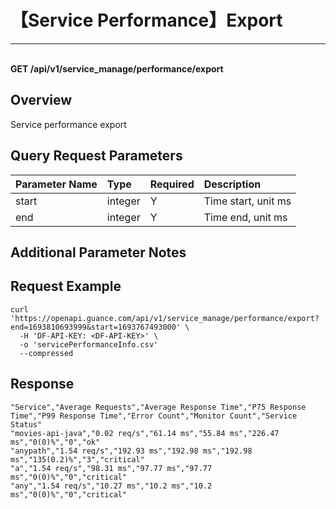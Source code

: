 # 【Service Performance】Export

---

<br />**GET /api/v1/service_manage/performance/export**

## Overview
Service performance export




## Query Request Parameters

| Parameter Name        | Type     | Required   | Description              |
|:-------------------|:-------|:-----|:----------------|
| start | integer | Y | Time start, unit ms<br> |
| end | integer | Y | Time end, unit ms<br> |

## Additional Parameter Notes





## Request Example
```shell
curl 'https://openapi.guance.com/api/v1/service_manage/performance/export?end=1693810693999&start=1693767493000' \
  -H 'DF-API-KEY: <DF-API-KEY>' \
  -o 'servicePerformanceInfo.csv'
  --compressed
```




## Response
```shell
"Service","Average Requests","Average Response Time","P75 Response Time","P99 Response Time","Error Count","Monitor Count","Service Status"
"movies-api-java","0.02 req/s","61.14 ms","55.84 ms","226.47 ms","0(0)%","0","ok"
"anypath","1.54 req/s","192.93 ms","192.98 ms","192.98 ms","135(0.2)%","3","critical"
"a","1.54 req/s","98.31 ms","97.77 ms","97.77 ms","0(0)%","0","critical"
"any","1.54 req/s","10.27 ms","10.2 ms","10.2 ms","0(0)%","0","critical" 
```